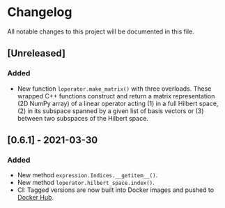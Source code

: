 # Changelog

All notable changes to this project will be documented in this file.

## [Unreleased]

### Added

- New function ``loperator.make_matrix()`` with three overloads. These wrapped
  C++ functions construct and return a matrix representation (2D NumPy array)
  of a linear operator acting (1) in a full Hilbert space, (2) in its subspace
  spanned by a given list of basis vectors or (3) between two subspaces of the
  Hilbert space.

## [0.6.1] - 2021-03-30

### Added

- New method ``expression.Indices.__getitem__()``.
- New method ``loperator.hilbert_space.index()``.
- CI: Tagged versions are now built into Docker images and pushed to
  [Docker Hub](https://hub.docker.com/repository/docker/ikrivenko/pycommute).
